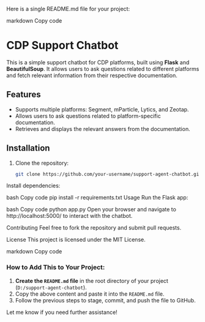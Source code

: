 
Here is a single README.md file for your project:

markdown
Copy code
# CDP Support Chatbot

This is a simple support chatbot for CDP platforms, built using **Flask** and **BeautifulSoup**. It allows users to ask questions related to different platforms and fetch relevant information from their respective documentation.

## Features

- Supports multiple platforms: Segment, mParticle, Lytics, and Zeotap.
- Allows users to ask questions related to platform-specific documentation.
- Retrieves and displays the relevant answers from the documentation.

## Installation

1. Clone the repository:

   ```bash
   git clone https://github.com/your-username/support-agent-chatbot.git
Install dependencies:

bash
Copy code
pip install -r requirements.txt
Usage
Run the Flask app:

bash
Copy code
python app.py
Open your browser and navigate to http://localhost:5000/ to interact with the chatbot.

Contributing
Feel free to fork the repository and submit pull requests.

License
This project is licensed under the MIT License.

markdown
Copy code

### How to Add This to Your Project:
1. **Create the `README.md` file** in the root directory of your project (`D:/support-agent-chatbot`).
2. Copy the above content and paste it into the `README.md` file.
3. Follow the previous steps to stage, commit, and push the file to GitHub.

Let me know if you need further assistance!





